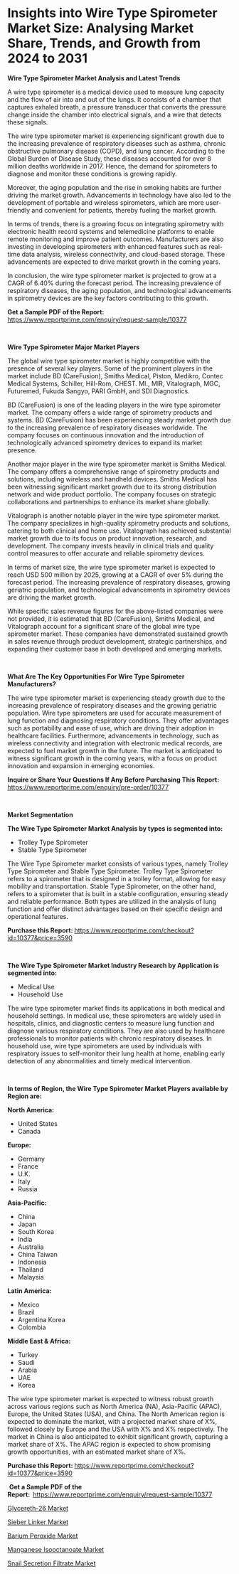<p><h1>Insights into Wire Type Spirometer Market Size: Analysing Market Share, Trends, and Growth from 2024 to 2031</h1></p><p><strong>Wire Type Spirometer Market Analysis and Latest Trends</strong></p>
<p><p>A wire type spirometer is a medical device used to measure lung capacity and the flow of air into and out of the lungs. It consists of a chamber that captures exhaled breath, a pressure transducer that converts the pressure change inside the chamber into electrical signals, and a wire that detects these signals.</p><p>The wire type spirometer market is experiencing significant growth due to the increasing prevalence of respiratory diseases such as asthma, chronic obstructive pulmonary disease (COPD), and lung cancer. According to the Global Burden of Disease Study, these diseases accounted for over 8 million deaths worldwide in 2017. Hence, the demand for spirometers to diagnose and monitor these conditions is growing rapidly.</p><p>Moreover, the aging population and the rise in smoking habits are further driving the market growth. Advancements in technology have also led to the development of portable and wireless spirometers, which are more user-friendly and convenient for patients, thereby fueling the market growth.</p><p>In terms of trends, there is a growing focus on integrating spirometry with electronic health record systems and telemedicine platforms to enable remote monitoring and improve patient outcomes. Manufacturers are also investing in developing spirometers with enhanced features such as real-time data analysis, wireless connectivity, and cloud-based storage. These advancements are expected to drive market growth in the coming years.</p><p>In conclusion, the wire type spirometer market is projected to grow at a CAGR of 6.40% during the forecast period. The increasing prevalence of respiratory diseases, the aging population, and technological advancements in spirometry devices are the key factors contributing to this growth.</p></p>
<p><strong>Get a Sample PDF of the Report:&nbsp;</strong> <a href="https://www.reportprime.com/enquiry/request-sample/10377">https://www.reportprime.com/enquiry/request-sample/10377</a></p>
<p>&nbsp;</p>
<p><strong>Wire Type Spirometer Major Market Players</strong></p>
<p><p>The global wire type spirometer market is highly competitive with the presence of several key players. Some of the prominent players in the market include BD (CareFusion), Smiths Medical, Piston, Medikro, Contec Medical Systems, Schiller, Hill-Rom, CHEST. MI., MIR, Vitalograph, MGC, Futuremed, Fukuda Sangyo, PARI GmbH, and SDI Diagnostics.</p><p>BD (CareFusion) is one of the leading players in the wire type spirometer market. The company offers a wide range of spirometry products and systems. BD (CareFusion) has been experiencing steady market growth due to the increasing prevalence of respiratory diseases worldwide. The company focuses on continuous innovation and the introduction of technologically advanced spirometry devices to expand its market presence.</p><p>Another major player in the wire type spirometer market is Smiths Medical. The company offers a comprehensive range of spirometry products and solutions, including wireless and handheld devices. Smiths Medical has been witnessing significant market growth due to its strong distribution network and wide product portfolio. The company focuses on strategic collaborations and partnerships to enhance its market share globally.</p><p>Vitalograph is another notable player in the wire type spirometer market. The company specializes in high-quality spirometry products and solutions, catering to both clinical and home use. Vitalograph has achieved substantial market growth due to its focus on product innovation, research, and development. The company invests heavily in clinical trials and quality control measures to offer accurate and reliable spirometry devices.</p><p>In terms of market size, the wire type spirometer market is expected to reach USD 500 million by 2025, growing at a CAGR of over 5% during the forecast period. The increasing prevalence of respiratory diseases, growing geriatric population, and technological advancements in spirometry devices are driving the market growth.</p><p>While specific sales revenue figures for the above-listed companies were not provided, it is estimated that BD (CareFusion), Smiths Medical, and Vitalograph account for a significant share of the global wire type spirometer market. These companies have demonstrated sustained growth in sales revenue through product development, strategic partnerships, and expanding their customer base in both developed and emerging markets.</p></p>
<p>&nbsp;</p>
<p><strong>What Are The Key Opportunities For Wire Type Spirometer Manufacturers?</strong></p>
<p><p>The wire type spirometer market is experiencing steady growth due to the increasing prevalence of respiratory diseases and the growing geriatric population. Wire type spirometers are used for accurate measurement of lung function and diagnosing respiratory conditions. They offer advantages such as portability and ease of use, which are driving their adoption in healthcare facilities. Furthermore, advancements in technology, such as wireless connectivity and integration with electronic medical records, are expected to fuel market growth in the future. The market is anticipated to witness significant growth in the coming years, with a focus on product innovation and expansion in emerging economies.</p></p>
<p><strong>Inquire or Share Your Questions If Any Before Purchasing This Report:</strong> <a href="https://www.reportprime.com/enquiry/pre-order/10377">https://www.reportprime.com/enquiry/pre-order/10377</a></p>
<p>&nbsp;</p>
<p><strong>Market Segmentation</strong></p>
<p><strong>The Wire Type Spirometer Market Analysis by types is segmented into:</strong></p>
<p><ul><li>Trolley Type Spirometer</li><li>Stable Type Spirometer</li></ul></p>
<p><p>The Wire Type Spirometer market consists of various types, namely Trolley Type Spirometer and Stable Type Spirometer. Trolley Type Spirometer refers to a spirometer that is designed in a trolley format, allowing for easy mobility and transportation. Stable Type Spirometer, on the other hand, refers to a spirometer that is built in a stable configuration, ensuring steady and reliable performance. Both types are utilized in the analysis of lung function and offer distinct advantages based on their specific design and operational features.</p></p>
<p><strong>Purchase this Report:&nbsp;</strong><a href="https://www.reportprime.com/checkout?id=10377&price=3590">https://www.reportprime.com/checkout?id=10377&price=3590</a></p>
<p>&nbsp;</p>
<p><strong>The Wire Type Spirometer Market Industry Research by Application is segmented into:</strong></p>
<p><ul><li>Medical Use</li><li>Household Use</li></ul></p>
<p><p>The wire type spirometer market finds its applications in both medical and household settings. In medical use, these spirometers are widely used in hospitals, clinics, and diagnostic centers to measure lung function and diagnose various respiratory conditions. They are also used by healthcare professionals to monitor patients with chronic respiratory diseases. In household use, wire type spirometers are used by individuals with respiratory issues to self-monitor their lung health at home, enabling early detection of any abnormalities and timely medical intervention.</p></p>
<p>&nbsp;</p>
<p><strong>In terms of Region, the Wire Type Spirometer Market Players available by Region are:</strong></p>
<p>
    <p> <strong> North America: </strong>
        <ul>
            <li>United States</li>
            <li>Canada</li>
        </ul>
        </p> 
    <p> <strong> Europe: </strong>
        <ul>
            <li>Germany</li>
            <li>France</li>
            <li>U.K.</li>
            <li>Italy</li>
            <li>Russia</li>
        </ul>
        </p> 
    <p> <strong> Asia-Pacific: </strong>
        <ul>
            <li>China</li>
            <li>Japan</li>
            <li>South Korea</li>
            <li>India</li>
            <li>Australia</li>
            <li>China Taiwan</li>
            <li>Indonesia</li>
            <li>Thailand</li>
            <li>Malaysia</li>
        </ul>
        </p> 
    <p> <strong> Latin America: </strong>
        <ul>
            <li>Mexico</li>
            <li>Brazil</li>
            <li>Argentina Korea</li>
            <li>Colombia</li>
        </ul>
        </p> 
    <p> <strong> Middle East & Africa: </strong>
        <ul>
            <li>Turkey</li>
            <li>Saudi</li>
            <li>Arabia</li>
            <li>UAE</li>
            <li>Korea</li>
        </ul>
    </p>
    </p>
<p><p>The wire type spirometer market is expected to witness robust growth across various regions such as North America (NA), Asia-Pacific (APAC), Europe, the United States (USA), and China. The North American region is expected to dominate the market, with a projected market share of X%, followed closely by Europe and the USA with X% and X% respectively. The market in China is also anticipated to exhibit significant growth, capturing a market share of X%. The APAC region is expected to show promising growth opportunities, with an estimated market share of X%.</p></p>
<p><strong>Purchase this Report: </strong><a href="https://www.reportprime.com/checkout?id=10377&price=3590">https://www.reportprime.com/checkout?id=10377&price=3590</a></p>
<p>&nbsp;<strong>Get a Sample PDF of the Report:&nbsp;&nbsp;</strong><a href="https://www.reportprime.com/enquiry/request-sample/10377">https://www.reportprime.com/enquiry/request-sample/10377</a></p>
<p><strong></strong></p>
<p><p><a href="https://medium.com/@alortiz4534/glycereth-26-market-competitive-analysis-market-trends-and-forecast-to-2031-9e692288800d">Glycereth-26 Market</a></p><p><a href="https://medium.com/@alortiz4534/sieber-linker-market-competitive-analysis-market-trends-and-forecast-to-2031-bb3d4fadf174">Sieber Linker Market</a></p><p><a href="https://medium.com/@alortiz4534/barium-peroxide-market-size-market-outlook-and-market-forecast-2024-to-2031-9c1693609409">Barium Peroxide Market</a></p><p><a href="https://medium.com/@alortiz4534/manganese-isooctanoate-market-competitive-analysis-market-trends-and-forecast-to-2031-2ab69809d78f">Manganese Isooctanoate Market</a></p><p><a href="https://medium.com/@alortiz4534/snail-secretion-filtrate-market-report-reveals-the-latest-trends-and-growth-opportunities-of-this-2ab22a064f33">Snail Secretion Filtrate Market</a></p></p>